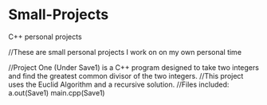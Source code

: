 # Small-Projects
C++ personal projects

//These are small personal projects I work on on my own personal time


//Project One (Under Save1) is a C++ program designed to take two integers and find the greatest common divisor of the two integers.
//This project uses the Euclid Algorithm and a recursive solution.
//Files included:
  a.out(Save1)
  main.cpp(Save1)
